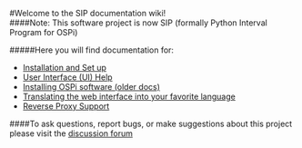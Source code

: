 #Welcome to the SIP documentation wiki!  
####Note: This software project is now SIP (formally Python Interval Program for OSPi)

#####Here you will find documentation for:
- [Installation and Set up](\Installation)
- [User Interface (UI) Help](\index)
- [Installing OSPi software (older docs)](http://rayshobby.net/mediawiki/index.php/Python_Interval_Program_for_OSPi)
- [Translating the web interface into your favorite language](\Translation-doc)
- [Reverse Proxy Support](\Reverse-proxy)

####To ask questions, report bugs, or make suggestions about this project please visit the [discussion forum](http://nosack.com/sipforum)